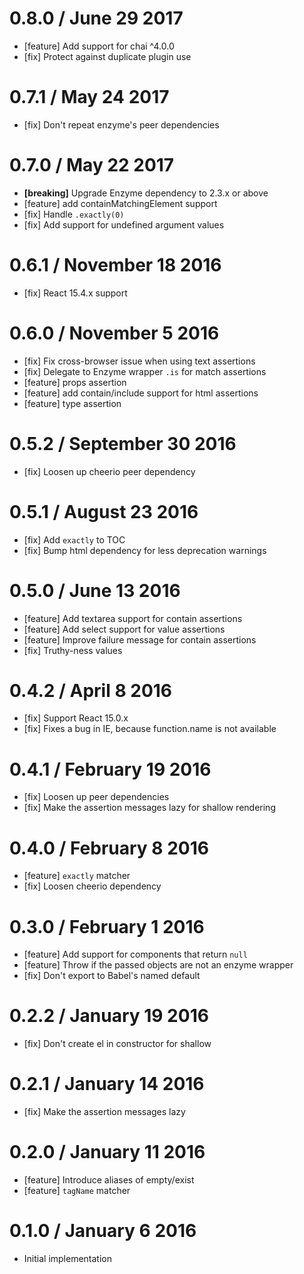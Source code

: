 0.8.0 / June 29 2017
===================

* [feature] Add support for chai ^4.0.0
* [fix] Protect against duplicate plugin use

0.7.1 / May 24 2017
===================

* [fix] Don't repeat enzyme's peer dependencies

0.7.0 / May 22 2017
===================

* **[breaking]** Upgrade Enzyme dependency to 2.3.x or above
* [feature] add containMatchingElement support
* [fix] Handle `.exactly(0)`
* [fix] Add support for undefined argument values

0.6.1 / November 18 2016
========================

* [fix] React 15.4.x support

0.6.0 / November 5 2016
=======================

* [fix] Fix cross-browser issue when using text assertions
* [fix] Delegate to Enzyme wrapper `.is` for match assertions
* [feature] props assertion
* [feature] add contain/include support for html assertions
* [feature] type assertion

0.5.2 / September 30 2016
=========================

 * [fix] Loosen up cheerio peer dependency

0.5.1 / August 23 2016
======================

 * [fix] Add `exactly` to TOC
 * [fix] Bump html dependency for less deprecation warnings

0.5.0 / June 13 2016
====================

  * [feature] Add textarea support for contain assertions
  * [feature] Add select support for value assertions
  * [feature] Improve failure message for contain assertions
  * [fix] Truthy-ness values

0.4.2 / April 8 2016
====================

  * [fix] Support React 15.0.x
  * [fix] Fixes a bug in IE, because function.name is not available

0.4.1 / February 19 2016
========================

  * [fix] Loosen up peer dependencies
  * [fix] Make the assertion messages lazy for shallow rendering

0.4.0 / February 8 2016
=======================

  * [feature] `exactly` matcher
  * [fix] Loosen cheerio dependency

0.3.0 / February 1 2016
=======================

  * [feature] Add support for components that return `null`
  * [feature] Throw if the passed objects are not an enzyme wrapper
  * [fix] Don't export to Babel's named default

0.2.2 / January 19 2016
=======================

  * [fix] Don't create el in constructor for shallow

0.2.1 / January 14 2016
=======================

  * [fix] Make the assertion messages lazy

0.2.0 / January 11 2016
=======================

  * [feature] Introduce aliases of empty/exist
  * [feature] `tagName` matcher

0.1.0 / January 6 2016
======================

  * Initial implementation
